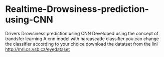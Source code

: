 # Realtime-Drowsiness-prediction-using-CNN
Drivers Drowsiness prediction using CNN
Developed using the concept of trandsfer learning
A cnn model
with harcascade classifier 
you can change the classifier according to your choice
download the datatset from  the linl
http://mrl.cs.vsb.cz/eyedataset
